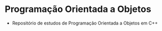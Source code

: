 # Programação Orientada a Objetos
* Repositório de estudos de Programação Orientada a Objetos em C++
